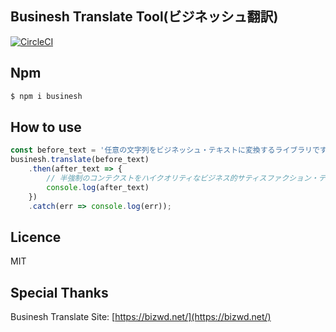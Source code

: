 ## Businesh Translate Tool(ビジネッシュ翻訳)
[![CircleCI](https://circleci.com/gh/takeokunn/businesh/tree/master.svg?style=svg)](https://circleci.com/gh/takeokunn/businesh/tree/master)

## Npm

```sh
$ npm i businesh
```

## How to use

```js
const before_text = '任意の文字列をビジネッシュ・テキストに変換するライブラリです。';
businesh.translate(before_text)
    .then(after_text => {
        // 半強制のコンテクストをハイクオリティなビジネス的サティスファクション・テキストにコンバートフレキシブルに対応するフィジビリティスタディって、この前読んだビジネス書に書いてあった、実例もたくさんある。
        console.log(after_text)
    })
    .catch(err => console.log(err));
```

## Licence

MIT

## Special Thanks

Businesh Translate Site: [https://bizwd.net/](https://bizwd.net/)
